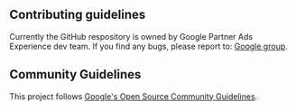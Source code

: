 ## Contributing guidelines

Currently the GitHub respository is owned by Google Partner Ads Experience dev
team. If you find any bugs, please report to:
[Google group](https://groups.google.com/g/embedding-google-ads-with-jimdo-dev).

## Community Guidelines

This project follows
[Google's Open Source Community Guidelines](https://opensource.google/conduct/).
